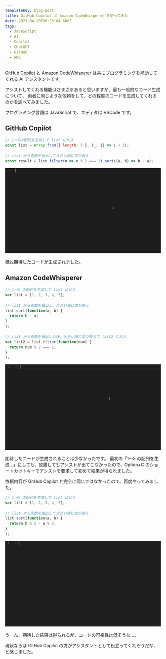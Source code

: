 ```yaml
---
templateKey: blog-post
title: GitHub Copilot と Amazon CodeWhisperer を使ってみた
date: 2023-04-20T08:23:04.680Z
tags:
  - JavaScript
  - AI
  - Copilot
  - ChatGPT
  - GitHub
  - AWS
---
```


[GitHub Copilot](https://github.com/features/copilot) と [Amazon CodeWhisperer](https://aws.amazon.com/jp/codewhisperer/) は共にプログラミングを補助してくれる AI アシスタントです。

アシストしてくれる機能はさまざまあると思いますが、最も一般的なコード生成について、
両者に同じような依頼をして、どの程度のコードを生成してくれるのかを調べてみました。

プログラミング言語は JavaScript で、エディタは VSCode です。

## GitHub Copilot

```Javascript
// 1〜5の配列を生成して list に代入
const list = Array.from({ length: 5 }, (_, i) => i + 1);

// list から奇数を抽出して大きい順に並び替え
const result = list.filter(n => n % 2 === 1).sort((a, b) => b - a);

```

![Untitled7.gif](https://raw.githubusercontent.com/amay077/blog2023/main/static/img/posts/2023-04-20-01GYEWCNYWHVRC62SR9J38PEEH.gif)


概ね期待したコードが生成されました。


## Amazon CodeWhisperer

```Javascript
// 1〜5 の配列を生成して list に代入
var list = [1, 2, 3, 4, 5];

// list から奇数を抽出し、大きい順に並び替え
list.sort(function(a, b) {
  return b - a;
}
);

// list から奇数を抽出した後、大きい順に並び替えて list2 に代入
var list2 = list.filter(function(num) {
  return num % 2 === 1;
}
);

```

![Untitled6.gif](https://raw.githubusercontent.com/amay077/blog2023/main/static/img/posts/2023-04-20-01GYEWDGFGGF5CCCEKPDP6CJHA.gif)

期待したコードが生成されることは少なかったです。
最初の「1〜5 の配列を生成…」にしても、放置してもアシストが出てこなかったので、Option+C のショートカットキーでアシストを要求して初めて結果が得られました。

依頼内容が GitHub Copilot と完全に同じではなかったので、再度やってみました。


```typescript
// 1〜5 の配列を生成して list に代入
var list = [1, 2, 3, 4, 5];

// list から奇数を抽出して大きい順に並び替え
list.sort(function(a, b) {
  return b % 2 - a % 2;
}
);
```

![Untitled9.gif](https://raw.githubusercontent.com/amay077/blog2023/main/static/img/posts/2023-04-20-01GYEXR1X33934K4F4KCJZ25HR.gif)

うーん、期待した結果は得られるが、コードの可視性は低そうな…。

現状ならば GitHub Copilot の方がアシスタントとして役立ってくれそうだな、と感じました。